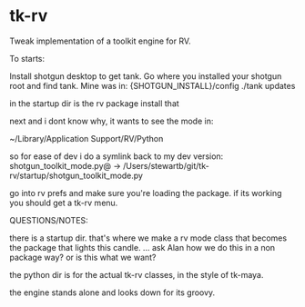 # tk-rv
Tweak implementation of a toolkit engine for RV.

To starts:

Install shotgun desktop to get tank.
Go where you installed your shotgun root and find tank. Mine was in:
{SHOTGUN_INSTALL}/config
./tank updates

in the startup dir is the rv package install that

next and i dont know why, it wants to see the mode in:

~/Library/Application Support/RV/Python

so for ease of dev i do a symlink back to my dev version:
shotgun_toolkit_mode.py@ -> /Users/stewartb/git/tk-rv/startup/shotgun_toolkit_mode.py

go into rv prefs and make sure you're loading the package. if its working you should get a tk-rv menu.

QUESTIONS/NOTES:

there is a startup dir. that's where we make a rv mode class that becomes the package that lights this candle.
... ask Alan how we do this in a non package way? or is this what we want?

the python dir is for the actual tk-rv classes, in the style of tk-maya.

the engine stands alone and looks down for its groovy.


